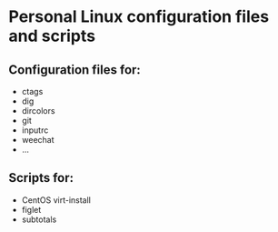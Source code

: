 Personal Linux configuration files and scripts
==============================================

Configuration files for:
-----------------------

* ctags
* dig
* dircolors
* git
* inputrc
* weechat
* ...

Scripts for:
-----------

* CentOS virt-install
* figlet
* subtotals
